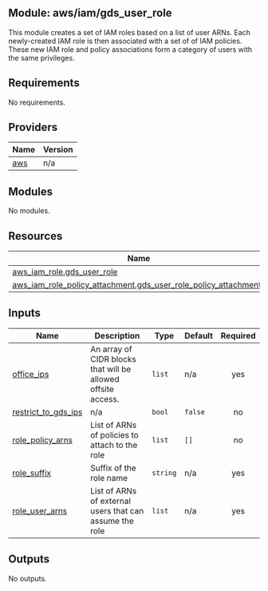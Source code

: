 ## Module: aws/iam/gds\_user\_role

This module creates a set of IAM roles based on a list of user ARNs.
Each newly-created IAM role is then associated with a set of of IAM policies.
These new IAM role and policy associations form a category of users with the
same privileges.

## Requirements

No requirements.

## Providers

| Name | Version |
|------|---------|
| <a name="provider_aws"></a> [aws](#provider\_aws) | n/a |

## Modules

No modules.

## Resources

| Name | Type |
|------|------|
| [aws_iam_role.gds_user_role](https://registry.terraform.io/providers/hashicorp/aws/latest/docs/resources/iam_role) | resource |
| [aws_iam_role_policy_attachment.gds_user_role_policy_attachments](https://registry.terraform.io/providers/hashicorp/aws/latest/docs/resources/iam_role_policy_attachment) | resource |

## Inputs

| Name | Description | Type | Default | Required |
|------|-------------|------|---------|:--------:|
| <a name="input_office_ips"></a> [office\_ips](#input\_office\_ips) | An array of CIDR blocks that will be allowed offsite access. | `list` | n/a | yes |
| <a name="input_restrict_to_gds_ips"></a> [restrict\_to\_gds\_ips](#input\_restrict\_to\_gds\_ips) | n/a | `bool` | `false` | no |
| <a name="input_role_policy_arns"></a> [role\_policy\_arns](#input\_role\_policy\_arns) | List of ARNs of policies to attach to the role | `list` | `[]` | no |
| <a name="input_role_suffix"></a> [role\_suffix](#input\_role\_suffix) | Suffix of the role name | `string` | n/a | yes |
| <a name="input_role_user_arns"></a> [role\_user\_arns](#input\_role\_user\_arns) | List of ARNs of external users that can assume the role | `list` | n/a | yes |

## Outputs

No outputs.
